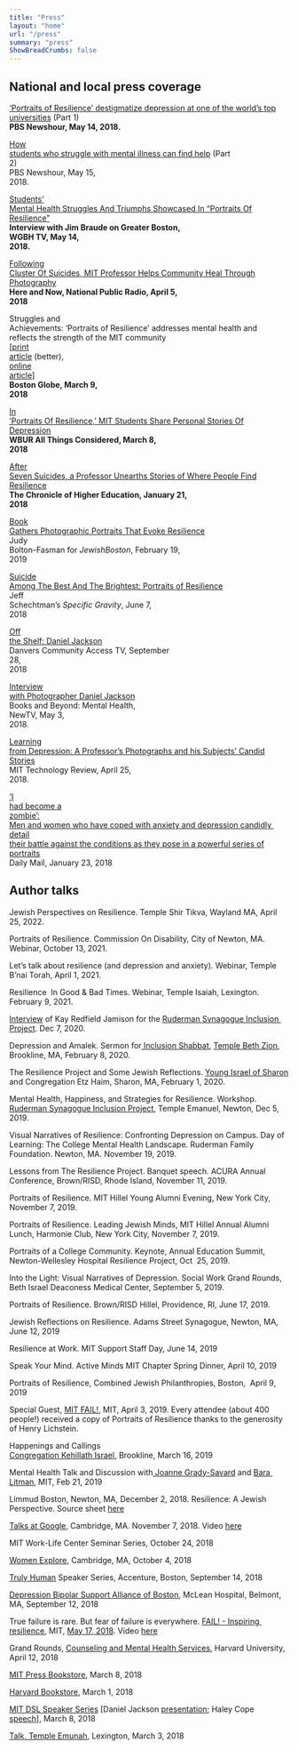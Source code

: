 ```yaml
---
title: "Press"
layout: "home"
url: "/press"
summary: "press"
ShowBreadCrumbs: false
---
```

## National and local press coverage

<a href="https://www.pbs.org/newshour/show/portraits-of-resilience-destigmatize-depression-at-one-of-the-worlds-top-universities" target="_blank">‘Portraits of Resilience’ destigmatize depression at one of the world’s top universities</a>&nbsp;(Part 1)<br><strong>PBS Newshour, May 14, 2018.</strong></p><p class="" style="white-space:pre-wrap;"><a href="https://www.pbs.org/newshour/show/how-students-who-struggle-with-mental-illness-can-find-help" target="_blank">How students who struggle with mental illness can find help</a> (Part 2)<br>PBS Newshour, May 15, 2018.</p><p class="" style="white-space:pre-wrap;"><a href="https://www.wgbh.org/news/education/2018/05/14/students-mental-health-struggles-and-triumphs-showcased-in-portraits-of-resilience" target="_blank">Students’ Mental Health Struggles And Triumphs Showcased In “Portraits Of Resilience”</a><br><strong>Interview with Jim Braude on Greater Boston, WGBH TV, May 14, 2018.</strong></p><p class="" style="white-space:pre-wrap;"><a href="http://www.wbur.org/hereandnow/2018/04/05/suicides-mit-professor-photography" target="_blank">Following Cluster Of Suicides, MIT Professor Helps Community Heal Through Photography</a><br><strong>Here and Now, National Public Radio, April 5, 2018</strong></p><p class="" style="white-space:pre-wrap;">Struggles and Achievements: ‘Portraits of Resilience’ addresses mental health and reflects the strength of the MIT community [<a href="/s/struggles-and-achievements-globe.pdf" target="_blank">print article</a> (better), <a href="https://www.bostonglobe.com/lifestyle/2018/03/09/mit-portraits-resilience-face-depression/4EsK9q1ohSrvaSxTFoucbI/story.html" target="_blank">online article</a>]<br><strong>Boston Globe, March 9, 2018</strong></p><p class="" style="white-space:pre-wrap;"><a href="http://www.wbur.org/artery/2018/03/08/mit-depression-anxiety-portraits-book" target="_blank">In ‘Portraits Of Resilience,’ MIT Students Share Personal Stories Of Depression</a><br><strong>WBUR All Things Considered, March 8, 2018</strong></p><p class="" style="white-space:pre-wrap;"><a href="https://www.chronicle.com/article/After-Seven-Suicides-a/242277" target="_blank">After Seven Suicides, a Professor Unearths Stories of Where People Find Resilience</a><br><strong>The Chronicle of Higher Education, January 21, 2018</strong></p><p class="" style="white-space:pre-wrap;"><a href="https://www.jewishboston.com/book-gathers-photographic-portraits-that-evoke-resilience/" target="_blank">Book Gathers Photographic Portraits That Evoke Resilience</a><br>Judy Bolton-Fasman for <em>JewishBoston</em>, February 19, 2019</p><p class="" style="white-space:pre-wrap;"><a href="https://specific-gravity.blogspot.com/2018/06/suicide-among-best-and-brightest.html" target="_blank">Suicide Among The Best And The Brightest: Portraits of Resilience</a><br>Jeff Schechtman’s<em> Specific Gravity</em>, June 7, 2018</p><p class="" style="white-space:pre-wrap;"><a href="https://www.youtube.com/watch?v=KBZrJLlCr-s&amp;t=673s" target="_blank">Off the Shelf: Daniel Jackson</a><br>Danvers Community Access TV, September 28, 2018</p><p class="" style="white-space:pre-wrap;"><a href="https://newtv.org/recent-video/28-books-and-beyond/4981-mental-health" target="_blank">Interview with Photographer Daniel Jackson</a><br>Books and Beyond: Mental Health, NewTV, May 3, 2018.</p><p class="" style="white-space:pre-wrap;"><a href="https://www.technologyreview.com/s/610821/learning-from-depression/" target="_blank">Learning from Depression: A Professor’s Photographs and his Subjects’ Candid Stories</a><br>MIT Technology Review, April 25, 2018.</p><p class="" style="white-space:pre-wrap;"><a href="http://www.wbur.org/artery/2018/03/08/mit-depression-anxiety-portraits-book" target="_blank">‘</a><a href="http://www.dailymail.co.uk/femail/article-5302731/Anxiety-depression-sufferers-share-stories.html" target="_blank">I had become a zombie</a><a href="http://www.wbur.org/artery/2018/03/08/mit-depression-anxiety-portraits-book" target="_blank">’</a><a href="http://www.dailymail.co.uk/femail/article-5302731/Anxiety-depression-sufferers-share-stories.html" target="_blank">: Men and women who have coped with anxiety and depression candidly detail their battle against the conditions as they pose in a powerful series of portraits</a><br>Daily Mail, January 23, 2018</p>

## Author talks

<p class="" style="white-space:pre-wrap;">Jewish Perspectives on Resilience. Temple Shir Tikva, Wayland MA, April 25, 2022.</p><p class="" style="white-space:pre-wrap;">Portraits of Resilience. Commission On Disability, City of Newton, MA. Webinar, October 13, 2021.</p><p class="" style="white-space:pre-wrap;">Let’s talk about resilience (and depression and anxiety). Webinar, Temple B’nai Torah, April 1, 2021.</p><p class="" style="white-space:pre-wrap;">Resilience  In Good &amp; Bad Times. Webinar, Temple Isaiah, Lexington. February 9, 2021.</p><p class="" style="white-space:pre-wrap;"><a href="https://www.youtube.com/watch?v=57Jp2q-QUC8">Interview</a> of Kay Redfield Jamison for the <a href="https://www.cjp.org/our-work/caring-social-justice/ruderman-synagogue-inclusion-project">Ruderman Synagogue Inclusion Project</a>. Dec 7, 2020.</p><p class="" style="white-space:pre-wrap;">Depression and Amalek. Sermon for<a href="https://www.tbzbrookline.org/event/inclusion-shabbat1.html"> Inclusion Shabbat</a>, <a href="https://www.tbzbrookline.org">Temple Beth Zion</a>, Brookline, MA, February 8, 2020.</p><p class="" style="white-space:pre-wrap;">The Resilience Project and Some Jewish Reflections. <a href="https://www.yisharon.org">Young Israel of Sharon</a> and Congregation Etz Haim, Sharon, MA, February 1, 2020.</p><p class="" style="white-space:pre-wrap;">Mental Health, Happiness, and Strategies for Resilience. Workshop.  <a href="https://www.cjp.org/our-work/caring-social-justice/ruderman-synagogue-inclusion-project">Ruderman Synagogue Inclusion Project</a>, Temple Emanuel, Newton, Dec 5, 2019.</p><p class="" style="white-space:pre-wrap;">Visual Narratives of Resilience: Confronting Depression on Campus. Day of Learning: The College Mental Health Landscape. Ruderman Family Foundation. Newton, MA. November 19, 2019.</p><p class="" style="white-space:pre-wrap;">Lessons from The Resilience Project. Banquet speech. ACURA Annual Conference, Brown/RISD, Rhode Island, November 11, 2019.</p><p class="" style="white-space:pre-wrap;">Portraits of Resilience. MIT Hillel Young Alumni Evening, New York City, November 7, 2019.</p><p class="" style="white-space:pre-wrap;">Portraits of Resilience. Leading Jewish Minds, MIT Hillel Annual Alumni Lunch, Harmonie Club, New York City, November 7, 2019.</p><p class="" style="white-space:pre-wrap;">Portraits of a College Community. Keynote, Annual Education Summit, Newton-Wellesley Hospital Resilience Project, Oct  25, 2019.</p><p class="" style="white-space:pre-wrap;">Into the Light: Visual Narratives of Depression. Social Work Grand Rounds, Beth Israel Deaconess Medical Center, September 5, 2019.</p><p class="" style="white-space:pre-wrap;">Portraits of Resilience. Brown/RISD Hillel, Providence, RI, June 17, 2019.</p><p class="" style="white-space:pre-wrap;">Jewish Reflections on Resilience. Adams Street Synagogue, Newton, MA, June 12, 2019</p><p class="" style="white-space:pre-wrap;">Resilience at Work. MIT Support Staff Day, June 14, 2019</p><p class="" style="white-space:pre-wrap;">Speak Your Mind. Active Minds MIT Chapter Spring Dinner, April 10, 2019</p><p class="" style="white-space:pre-wrap;">Portraits of Resilience, Combined Jewish Philanthropies, Boston,  April 9, 2019</p><p class="" style="white-space:pre-wrap;">Special Guest, <a href="https://www.fail-sharing.org/" target="_blank">MIT FAIL!</a>, MIT, April 3, 2019. Every attendee (about 400 people!) received a copy of Portraits of Resilience thanks to the generosity of Henry Lichstein.</p><p class="" style="white-space:pre-wrap;">Happenings and Callings<br><a href="http://congki.org/" target="_blank">Congregation Kehillath Israel</a>, Brookline, March 16, 2019</p><p class="" style="white-space:pre-wrap;">Mental Health Talk and Discussion with<a href="https://www.coleresourcecenter.org/team" target="_blank"> Joanne Grady-Savard</a> and <a href="https://hr.mit.edu/staff/MIT-Work-Life-Center" target="_blank">Bara Litman</a>, MIT, Feb 21, 2019</p><p class="" style="white-space:pre-wrap;">Limmud Boston, Newton, MA, December 2, 2018. Resilience: A Jewish Perspective. Source sheet <a href="/s/limmud-source-sheet.pdf" target="_blank">here</a></p><p class="" style="white-space:pre-wrap;"><a href="https://talksat.withgoogle.com/" target="_blank">Talks at Google</a>, Cambridge, MA. November 7, 2018. Video <a href="https://www.youtube.com/watch?v=fC2xBLXSg58&amp;feature=youtu.be" target="_blank">here</a></p><p class="" style="white-space:pre-wrap;">MIT Work-Life Center Seminar Series, October 24, 2018</p><p class="" style="white-space:pre-wrap;"><a href="http://www.womenexplore.org/" target="_blank">Women Explore</a>, Cambridge, MA, October 4, 2018</p><p class="" style="white-space:pre-wrap;"><a href="https://www.clomedia.com/2018/05/24/accenture-truly-human-learning-pays-off/" target="_blank">Truly Human</a> Speaker Series, Accenture, Boston, September 14, 2018</p><p class="" style="white-space:pre-wrap;"><a href="http://dbsaboston.netfirms.com/" target="_blank">Depression Bipolar Support Alliance of Boston</a>, McLean Hospital, Belmont, MA, September 12, 2018</p><p class="" style="white-space:pre-wrap;">True failure is rare. But fear of failure is everywhere. <a href="https://www.fail-sharing.org/" target="_blank">FAIL! - Inspiring resilience</a>, MIT, <a href="https://mindhandheart.mit.edu/events/fail-moments-we-generally-dont-share" target="_blank">May 17, 2018</a>. Video <a href="https://www.youtube.com/watch?v=9gnhINJLJC0" target="_blank">here</a></p><p class="" style="white-space:pre-wrap;">Grand Rounds, <a href="https://huhs.harvard.edu/services/counseling-and-mental-health" target="_blank">Counseling and Mental Health Services</a>, Harvard University, April 12, 2018</p><p class="" style="white-space:pre-wrap;"><a href="https://calendar.mit.edu/event/authorsmit_daniel_jackson_portraits_of_resilience#.WqSLEJPwaAw" target="_blank">MIT Press Bookstore</a>, March 8, 2018</p><p class="" style="white-space:pre-wrap;"><a href="http://www.harvard.com/event/daniel_jackson/" target="_blank">Harvard Bookstore</a>, March 1, 2018</p><p class="" style="white-space:pre-wrap;"><a href="https://calendar.mit.edu/event/dsl_speaker_series_professor_daniel_jackson_portraits_of_resilience#.WqSKB5PwaAw" target="_blank">MIT DSL Speaker Series</a>&nbsp;[Daniel Jackson <a href="https://dslx.mit.edu/resources/portraits-resilience-lessons-learned" target="_blank">presentation</a>; Haley Cope <a href="https://dslx.mit.edu/resources/portraits-resilience-haleys-story" target="_blank">speech</a>],&nbsp;March 8, 2018</p><p class="" style="white-space:pre-wrap;"><a href="http://arlington.wickedlocal.com/news/20180220/temple-emunah-to-hold-inclusion-sabbath" target="_blank">Talk, Temple Emunah</a>, Lexington, March 3, 2018</p><p class="" style="white-space:pre-wrap;">&nbsp;</p>
